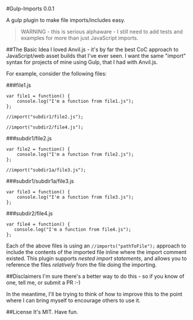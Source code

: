 #Gulp-Imports 0.0.1

A gulp plugin to make file imports/includes easy.

>WARNING - this is serious alphaware - I still need to add tests and examples for more than just JavaScript imports.

##The Basic Idea
I loved Anvil.js - it's by far the best CoC approach to JavaScript/web asset builds that I've ever seen. I want the same "import" syntax for projects of mine using Gulp, that I had with Anvil.js.

For example, consider the following files:

###file1.js
```
var file1 = function() {
    console.log("I'm a function from file1.js");
};

//import("subdir1/file2.js");

//import("subdir2/file4.js");
```

###subdir1/file2.js
```
var file2 = function() {
    console.log("I'm a function from file2.js");
};

//import("subdir1a/file3.js");
```

###subdir1/subdir1a/file3.js
```
var file3 = function() {
    console.log("I'm a function from file3.js");
};

```

###subdir2/file4.js
```
var file4 = function() {
   console.log("I'm a function from file4.js");
};
```

Each of the above files is using an `//imports("pathToFile");` approach to include the contents of the imported file inline where the import comment existed. This plugin supports *nested import statements*, and allows you to reference the files *relatively* from the file doing the importing.

##Disclaimers
I'm sure there's a better way to do this - so if you know of one, tell me, or submit a PR :-)

In the meantime, I'll be trying to think of how to improve this to the point where I can bring myself to encourage others to use it.

##License
It's MIT. Have fun.